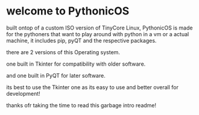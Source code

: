 # welcome to PythonicOS

built ontop of a custom ISO version of TinyCore Linux, PythonicOS is made for the pythoners that want to play around with python in a vm or a actual machine, it includes pip, pyQT and the respective packages.

there are 2 versions of this Operating system.

one built in Tkinter for compatibility with older software.

and one built in PyQT for later software.

its best to use the Tkinter one as its easy to use and better overall for development!

thanks ofr taking the time to read this garbage intro readme!

